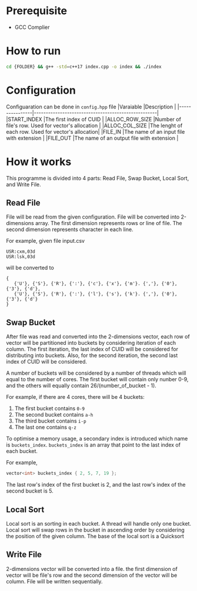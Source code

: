 # Prerequisite
- GCC Complier

# How to run


```sh
cd {FOLDER} && g++ -std=c++17 index.cpp -o index && ./index
```

# Configuration

Configuaration can be done in `config.hpp` file
|Varaiable       |Description                                         |
|----------------|----------------------------------------------------|
|START_INDEX     |The first index of CUID                             |
|ALLOC_ROW_SIZE  |Number of file's row. Used for vector's allocation  |
|ALLOC_COL_SIZE  |The lenght of each row. Used for vector's allocation|
|FILE_IN         |The name of an input file with extension            |
|FILE_OUT        |The name of an output file with extension           |

# How it works
This programme is divided into 4 parts: Read File, Swap Bucket, Local Sort, and Write File.

## Read File
File will be read from the given configuration. File will be converted into 2-dimensions array. The first dimension represents rows or line of file. The second dimension represents character in each line.

For example, given file input.csv

```
USR:cxm,03d
USR:lsk,03d
```
will be converted to
```
{
   {'U'}, {'S'}, {'R'}, {':'}, {'c'}, {'x'}, {'m'}. {','}, {'0'}, {'3'}, {'d'},
   {'U'}, {'S'}, {'R'}, {':'}, {'l'}, {'s'}, {'k'}. {','}, {'0'}, {'3'}, {'d'}
}
```

## Swap Bucket
After file was read and converted into the 2-dimensions vector, each row of vector will be partitioned into buckets by considering iteration of each column. The first iteration, the last index of CUID will be considered for distributing into buckets. Also, for the second iteration, the second last index of CUID will be considered.

A number of buckets will be considered by a number of threads which will equal to the number of cores. The first bucket will contain only nunber 0-9, and the others will equally contain 26/(number_of_bucket - 1).

For example, if there are 4 cores, there will be 4 buckets:
1. The first bucket contains `0-9`
2. The second bucket contains `a-h`
3. The third bucket contains `i-p`
4. The last one contains `q-z`

To optimise a memory usage, a secondary index is introduced which name is `buckets_index`. `buckets_index` is an array that point to the last index of each bucket.

For example,
```cpp
vector<int> buckets_index { 2, 5, 7, 19 };
```
The last row's index of the first bucket is 2, and the last row's index of the second bucket is 5.

## Local Sort
Local sort is an sorting in each bucket. A thread will handle only one bucket. Local sort will swap rows in the bucket in ascending order by considering the position of the given column. The base of the local sort is a Quicksort

## Write File
2-dimensions vector will be converted into a file. the first dimension of vector will be file's row and the second dimension of the vector will be column. File will be written sequentially.